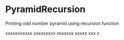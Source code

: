 # PyramidRecursion
Printing odd number pyramid using recursion function

xxxxxxxxxxx
 xxxxxxxxx
  xxxxxxx
   xxxxx
    xxx
     x
